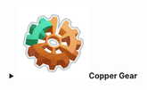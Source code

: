 <details>
<summary><img src="https://github.com/Matt-Wild/faithful/blob/main/Page%20Elements/texCopperGearIcon.png?raw=true" width=128><strong>Copper Gear</strong></summary>

<br>
<table>
  <tr>
    <td align="center"><strong>Stat</strong></td>
    <td align="center"><strong>Value</strong></td>
    <td align="center"><strong>Stack</strong></td>
    <td align="center"><strong>Add</strong></td>
  </tr>
  <tr>
    <td align="center">Attack Speed</td>
    <td align="center">25%</td>
    <td align="center">Linear</td>
    <td align="center">+25%</td>
  </tr>
</table>

<table>
  <tr>
    <td><strong>Description</strong></td>
    <td>Increase attack speed while within the Teleporter zone.</td>
  </tr>
  <tr>
    <td><strong>Details</strong></td>
    <td>Increase <strong>attack speed</strong> by <strong>25%</strong> (<em>+25% per stack</em>) while inside the Teleporter zone.</td>
  </tr>
  <tr>
    <td><strong>Category</strong></td>
    <td>Damage, HoldoutZoneRelated</td>
  </tr>
  <tr>
    <td><strong>Corrupt</strong></td>
    <td><strong>Brass Screws</strong></td>
  </tr>
  <tr>
    <td><strong>Notes</strong></td>
    <td>
      • Provides the Copper Gear buff while within the teleporter radius.<br>
      • Leaving the teleporter radius will result in the buff expiring after 1 second.<br>
      • Unavailable in the Simulacrum alternate gamemode.<br>
    </td>
  </tr>
</table>

</details>
